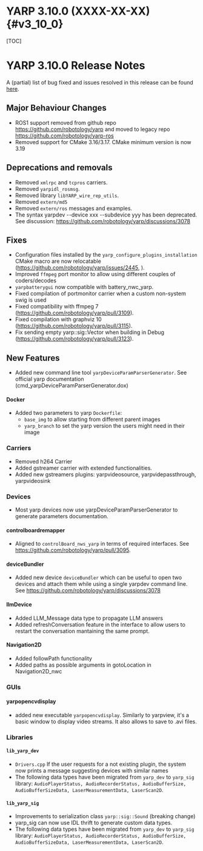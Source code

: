 YARP 3.10.0 (XXXX-XX-XX)                                                {#v3_10_0}
==================

[TOC]

YARP 3.10.0 Release Notes
===================

A (partial) list of bug fixed and issues resolved in this release can be found
[here](https://github.com/robotology/yarp/issues?q=label%3A%22Fixed+in%3A+YARP+v3.10.0%22).

Major Behaviour Changes
---------------------------------

* ROS1 support removed from github repo https://github.com/robotology/yarp and moved to legacy repo https://github.com/robotology/yarp-ros
* Removed support for CMake 3.16/3.17. CMake minimum version is now 3.19

Deprecations and removals
---------------------------------
* Removed `xmlrpc` and `tcpros` carriers.
* Removed `yarpidl_rosmsg`.
* Removed library `libYARP_wire_rep_utils`.
* Removed `extern/md5`
* Removed `extern/ros` messages and examples.
* The syntax yarpdev --device xxx --subdevice yyy has been deprecated. See discussion: https://github.com/robotology/yarp/discussions/3078

Fixes
-----

* Configuration files installed by the `yarp_configure_plugins_installation` CMake macro are now relocatable (https://github.com/robotology/yarp/issues/2445, ).
* Improved `ffmpeg` port monitor to allow using different couples of coders/decodes
* `yarpbatterygui` now compatible with battery_nwc_yarp.
* Fixed compilation of portmonitor carrier when a custom non-system swig is used
* Fixed compatibility with ffmpeg 7 (https://github.com/robotology/yarp/pull/3109).
* Fixed compilation with graphviz 10 (https://github.com/robotology/yarp/pull/3115).
* Fix sending empty yarp::sig::Vector when building in Debug (https://github.com/robotology/yarp/pull/3123).

New Features
------------

* Added new command line tool `yarpDeviceParamParserGenerator`. See official yarp documentation (cmd_yarpDeviceParamParserGenerator.dox)


#### Docker
* Added two parameters to yarp `Dockerfile`:
  * `base_img` to allow starting from different parent images
  * `yarp_branch` to set the yarp version the users might need in their image

### Carriers

* Removed h264 Carrier
* Added gstreamer carrier with extended functionalities.
* Added new gstreamers plugins: yarpvideosource, yarpvidepassthrough, yarpvideosink

### Devices

* Most yarp devices now use yarpDeviceParamParserGenerator to generate parameters documentation.

#### controlboardremapper

* Aligned to `controlBoard_nws_yarp` in terms of required interfaces. See https://github.com/robotology/yarp/pull/3095.

#### deviceBundler

* Added new device `deviceBundler` which can be useful to open two devices and attach them while using a single yarpdev command line.
  See https://github.com/robotology/yarp/discussions/3078

#### llmDevice

* Added LLM_Message data type to propagate LLM answers
* Added refreshConversation feature in the interface to allow users to restart the conversation mantaining the same prompt.

#### Navigation2D

* Added followPath functionality
* Added paths as possible arguments in gotoLocation in Navigation2D_nwc

### GUIs

#### yarpopencvdisplay

* added new executable `yarpopencvdisplay`. Similarly to yarpview, it's a basic window to display video streams. It also allows to save to .avi files.

### Libraries

#### `lib_yarp_dev`

* `Drivers.cpp` If the user requests for a not existing plugin, the system now prints a message suggesting devices with similar names
* The following data types have been migrated from `yarp_dev` to `yarp_sig` library: `AudioPlayerStatus, AudioRecorderStatus, AudioBufferSize, AudioBufferSizeData, LaserMeasurementData, LaserScan2D`.

#### `lib_yarp_sig`

* Improvements to serialization class `yarp::sig::Sound` (breaking change)
* yarp_sig can now use IDL thrift to generate custom data types.
* The following data types have been migrated from `yarp_dev` to `yarp_sig` library: `AudioPlayerStatus, AudioRecorderStatus, AudioBufferSize, AudioBufferSizeData, LaserMeasurementData, LaserScan2D`.
